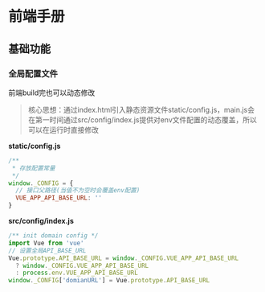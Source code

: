 # 前端手册

## 基础功能

### 全局配置文件
前端build完也可以动态修改
> 核心思想：通过index.html引入静态资源文件static/config.js，main.js会在第一时间通过src/config/index.js提供对env文件配置的动态覆盖，所以可以在运行时直接修改

**static/config.js**
```js
/**
 * 存放配置常量
 */
window._CONFIG = {
  // 接口父路径(当值不为空时会覆盖env配置)
  VUE_APP_API_BASE_URL: ''
}
```

**src/config/index.js**
```js
/** init domain config */
import Vue from 'vue'
// 设置全局API_BASE_URL
Vue.prototype.API_BASE_URL = window._CONFIG.VUE_APP_API_BASE_URL
  ? window._CONFIG.VUE_APP_API_BASE_URL
  : process.env.VUE_APP_API_BASE_URL
window._CONFIG['domianURL'] = Vue.prototype.API_BASE_URL
```